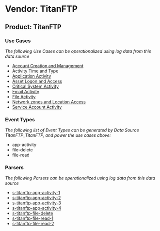 Vendor: TitanFTP
================
Product: TitanFTP
-----------------

### Use Cases

_The following Use Cases can be operationalized using log data from this data source_

* [Account Creation and Management](usecase_account_creation_and_management.md)
* [Activity Time  and Type](usecase_activity_time__and_type.md)
* [Application Activity](usecase_application_activity.md)
* [Asset Logon and Access](usecase_asset_logon_and_access.md)
* [Critical System Activity](usecase_critical_system_activity.md)
* [Email Activity](usecase_email_activity.md)
* [File Activity](usecase_file_activity.md)
* [Network zones and Location Access](usecase_network_zones_and_location_access.md)
* [Service Account Activity](usecase_service_account_activity.md)


### Event Types

_The following list of Event Types can be generated by Data Source TitanFTP_TitanFTP, and power the use cases above:_

- app-activity
- file-delete
- file-read


### Parsers

_The following Parsers can be operationalized using log data from this data source_

* [s-titanftp-app-activity-1](parserContent_s-titanftp-app-activity-1.md)
* [s-titanftp-app-activity-2](parserContent_s-titanftp-app-activity-2.md)
* [s-titanftp-app-activity-3](parserContent_s-titanftp-app-activity-3.md)
* [s-titanftp-app-activity-4](parserContent_s-titanftp-app-activity-4.md)
* [s-titanftp-file-delete](parserContent_s-titanftp-file-delete.md)
* [s-titanftp-file-read-1](parserContent_s-titanftp-file-read-1.md)
* [s-titanftp-file-read-2](parserContent_s-titanftp-file-read-2.md)
